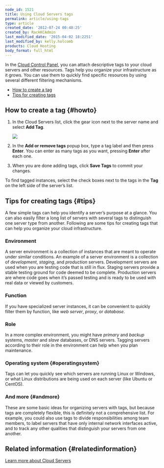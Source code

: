 ```yaml
---
node_id: 1521
title: Using Cloud Servers tags
permalink: article/using-tags
type: article
created_date: '2012-07-24 00:48:25'
created_by: RackKCAdmin
last_modified_date: '2015-04-02 18:2251'
last_modified_by: kelly.holcomb
products: Cloud Hosting
body_format: full_html
---
```


In the [Cloud Control Panel](http://mycloud.rackspace.com), you can
attach descriptive tags to your cloud servers and other resources. Tags
help you organize your infrastructure as it grows. You can use them to
quickly find specific resources by using several different filtering
mechanisms.

-   [How to create a tag](#howto)
-   [Tips for creating tags](#tips)

How to create a tag {#howto}
-------------------

1.  In the Cloud Servers list, click the gear icon next to the server
    name and select **Add Tag**.

    ![](/knowledge_center/sites/default/files/field/image/Screen%20Shot%202015-01-12%20at%207.19.50%20AM.png)

2.  In the **Add or remove tags** popup box, type a tag label and then
    press **Enter**. You can enter as many tags as you want, pressing
    **Enter** after each one.
3.  When you are done adding tags, click **Save Tags** to commit your
    changes.

To find tagged instances, select the check boxes next to the tags in the
**Tag** on the left side of the server&rsquo;s list.

Tips for creating tags {#tips}
----------------------

A few simple tags can help you identify a server&rsquo;s purpose at a glance.
You can also easily filter a long list of servers with several tags to
distinguish one server type from another. Following are some tips for
creating tags that can help you organize your cloud infrastructure.

### Environment

A server environment is a collection of instances that are meant to
operate under similar conditions. An example of a server environment is
a collection of *development*, *staging*, and *production* servers.
Development servers are used when you are testing code that is still in
flux. Staging servers provide a stable testing ground for code deemed to
be complete. Production servers are where code goes when it&rsquo;s passed
testing and is ready to be used with real data or viewed by customers.

### Function

If you have specialized server instances, it can be convenient to
quickly filter them by function, like *web server*, *proxy*, or
*database*.

### Role

In a more complex environment, you might have *primary* and *backup*
systems, *master* and *slave* databases, or DNS servers. Tagging servers
according to their role in the environment can help when you plan
maintenance.

### Operating system {#operatingsystem}

Tags can let you quickly see which servers are running Linux or Windows,
or what Linux distributions are being used on each server (like Ubuntu
or CentOS).

### And more {#andmore}

These are some basic ideas for organizing servers with tags, but because
tags are completely flexible, this is definitely not a comprehensive
list. For example, you could also use tags to divide responsibilities
among team members, to label servers that have only internal network
interfaces active, and to track any other qualities that distinguish
your servers from one another.

Related information {#relatedinformation}
-------------------

[Learn more about Cloud Servers](/knowledge_center/node/2289)


